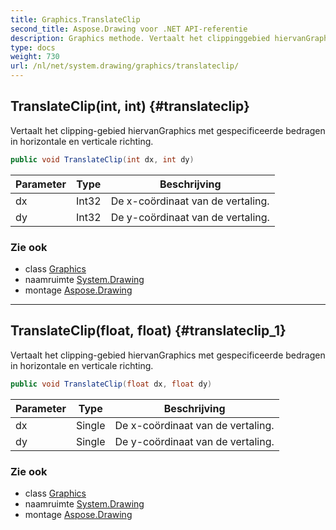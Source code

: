 ```yaml
---
title: Graphics.TranslateClip
second_title: Aspose.Drawing voor .NET API-referentie
description: Graphics methode. Vertaalt het clippinggebied hiervanGraphics met gespecificeerde bedragen in horizontale en verticale richting.
type: docs
weight: 730
url: /nl/net/system.drawing/graphics/translateclip/
---
```

## TranslateClip(int, int) {#translateclip}

Vertaalt het clipping-gebied hiervanGraphics met gespecificeerde bedragen in horizontale en verticale richting.

```csharp
public void TranslateClip(int dx, int dy)
```

| Parameter | Type | Beschrijving |
| --- | --- | --- |
| dx | Int32 | De x-coördinaat van de vertaling. |
| dy | Int32 | De y-coördinaat van de vertaling. |

### Zie ook

* class [Graphics](../)
* naamruimte [System.Drawing](../../graphics/)
* montage [Aspose.Drawing](../../../)

---

## TranslateClip(float, float) {#translateclip_1}

Vertaalt het clipping-gebied hiervanGraphics met gespecificeerde bedragen in horizontale en verticale richting.

```csharp
public void TranslateClip(float dx, float dy)
```

| Parameter | Type | Beschrijving |
| --- | --- | --- |
| dx | Single | De x-coördinaat van de vertaling. |
| dy | Single | De y-coördinaat van de vertaling. |

### Zie ook

* class [Graphics](../)
* naamruimte [System.Drawing](../../graphics/)
* montage [Aspose.Drawing](../../../)


